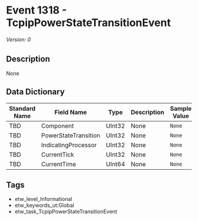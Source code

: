 # Event 1318 - TcpipPowerStateTransitionEvent
###### Version: 0

## Description
None

## Data Dictionary
|Standard Name|Field Name|Type|Description|Sample Value|
|---|---|---|---|---|
|TBD|Component|UInt32|None|`None`|
|TBD|PowerStateTransition|UInt32|None|`None`|
|TBD|IndicatingProcessor|UInt32|None|`None`|
|TBD|CurrentTick|UInt32|None|`None`|
|TBD|CurrentTime|UInt64|None|`None`|

## Tags
* etw_level_Informational
* etw_keywords_ut:Global
* etw_task_TcpipPowerStateTransitionEvent